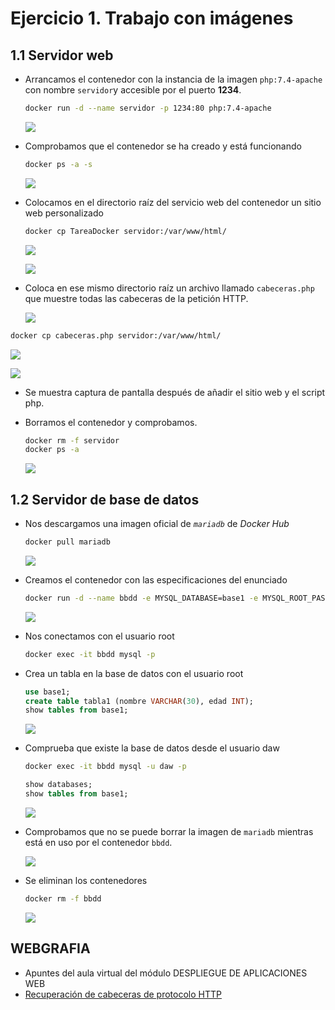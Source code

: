 # Ejercicio 1. Trabajo con imágenes

## 1.1 Servidor web

* Arrancamos el contenedor con la instancia de la imagen `php:7.4-apache` con nombre `servidor`y accesible por el puerto **1234**.

  ```bash
  docker run -d --name servidor -p 1234:80 php:7.4-apache
  ```

  ![](/capturas/cap01.png) 

* Comprobamos que el contenedor se ha creado y está funcionando

  ```bash
  docker ps -a -s
  ```

  ![](C:\Users\aprei\OneDrive\Documentos\TAREA_DOCKER\Ejercicio_01\capturas\cap02.png)

* Colocamos en el directorio raíz del servicio web del contenedor un sitio web personalizado

  ```bash
  docker cp TareaDocker servidor:/var/www/html/
  ```

  ![](C:\Users\aprei\OneDrive\Documentos\TAREA_DOCKER\Ejercicio_01\capturas\cap04.png)

  

  ![](C:\Users\aprei\OneDrive\Documentos\TAREA_DOCKER\Ejercicio_01\capturas\cap03.png)

  

* Coloca en ese mismo directorio raíz un archivo llamado `cabeceras.php` que muestre todas las cabeceras de la petición HTTP. 

  ![](C:\Users\aprei\OneDrive\Documentos\TAREA_DOCKER\Ejercicio_01\capturas\cap05.png)

```bash
docker cp cabeceras.php servidor:/var/www/html/
```

![](C:\Users\aprei\OneDrive\Documentos\TAREA_DOCKER\Ejercicio_01\capturas\cap06.png)

![](C:\Users\aprei\OneDrive\Documentos\TAREA_DOCKER\Ejercicio_01\capturas\cap07.png)

* Se muestra captura de pantalla después de añadir el sitio web y el script php.

* Borramos el contenedor y comprobamos.

  ```bash
  docker rm -f servidor
  docker ps -a 
  ```

  ![](C:\Users\aprei\OneDrive\Documentos\TAREA_DOCKER\Ejercicio_01\capturas\cap09.png)



## 1.2 Servidor de base de datos

* Nos descargamos una imagen oficial de *`mariadb`* de *Docker Hub*

  ```bash
  docker pull mariadb
  ```

  ![](C:\Users\aprei\OneDrive\Documentos\TAREA_DOCKER\Ejercicio_01\capturas\cap10.png)

* Creamos el contenedor con las especificaciones del enunciado

  ```bash
  docker run -d --name bbdd -e MYSQL_DATABASE=base1 -e MYSQL_ROOT_PASSWORD=root -e MYSQL_USER=daw -e MYSQL_PASSWORD=laboral1 mariadb
  ```

  ![](C:\Users\aprei\OneDrive\Documentos\TAREA_DOCKER\Ejercicio_01\capturas\cap11.png)

* Nos conectamos con el usuario root

  ```bash
  docker exec -it bbdd mysql -p
  ```

* Crea un tabla en la base de datos con el usuario root

  ```sql
  use base1;
  create table tabla1 (nombre VARCHAR(30), edad INT);
  show tables from base1;
  ```

  ![](C:\Users\aprei\OneDrive\Documentos\TAREA_DOCKER\Ejercicio_01\capturas\cap12.png)

 * Comprueba que existe la base de datos desde el usuario daw

   ```bash
   docker exec -it bbdd mysql -u daw -p
   ```

   ```sql
   show databases;
   show tables from base1;
   ```

   ![](C:\Users\aprei\OneDrive\Documentos\TAREA_DOCKER\Ejercicio_01\capturas\cap13.png)

* Comprobamos que no se puede borrar la imagen de `mariadb` mientras está en uso por el contenedor `bbdd`.

  ![](C:\Users\aprei\OneDrive\Documentos\TAREA_DOCKER\Ejercicio_01\capturas\cap14.png)

* Se eliminan los contenedores

  ```bash
  docker rm -f bbdd
  ```

  ![](C:\Users\aprei\OneDrive\Documentos\TAREA_DOCKER\Ejercicio_01\capturas\cap15.png)



## WEBGRAFIA

* Apuntes del aula virtual del módulo DESPLIEGUE DE APLICACIONES WEB
* [Recuperación de cabeceras de protocolo HTTP](https://www.php.net/manual/en/function.getallheaders.php)

